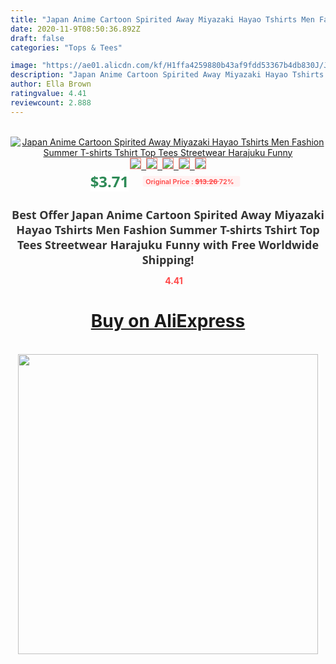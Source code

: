 ```yaml
---
title: "Japan Anime Cartoon Spirited Away Miyazaki Hayao Tshirts Men Fashion Summer T-shirts Tshirt Top Tees Streetwear Harajuku Funny"
date: 2020-11-9T08:50:36.892Z
draft: false
categories: "Tops & Tees"

image: "https://ae01.alicdn.com/kf/H1ffa4259880b43af9fdd53367b4db830J/Japan-Anime-Cartoon-Spirited-Away-Miyazaki-Hayao-Tshirts-Men-Fashion-Summer-T-shirts-Tshirt-Top-Tees.jpg"
description: "Japan Anime Cartoon Spirited Away Miyazaki Hayao Tshirts Men Fashion Summer T-shirts Tshirt Top Tees Streetwear Harajuku Funny"
author: Ella Brown
ratingvalue: 4.41
reviewcount: 2.888
---
```

<br>
<div style="text-align: center;">
<a href="https://s.click.aliexpress.com/e/_AmnWXb" target="_blank" rel="nofollow noopener noreferrer"><img alt="Japan Anime Cartoon Spirited Away Miyazaki Hayao Tshirts Men Fashion Summer T-shirts Tshirt Top Tees Streetwear Harajuku Funny" class="magnifier-image" src="https://ae01.alicdn.com/kf/H1ffa4259880b43af9fdd53367b4db830J/Japan-Anime-Cartoon-Spirited-Away-Miyazaki-Hayao-Tshirts-Men-Fashion-Summer-T-shirts-Tshirt-Top-Tees.jpg_640x640.jpg">
<br>
<img style="border:1px solid salmon" src="https://ae01.alicdn.com/kf/H1ffa4259880b43af9fdd53367b4db830J/Japan-Anime-Cartoon-Spirited-Away-Miyazaki-Hayao-Tshirts-Men-Fashion-Summer-T-shirts-Tshirt-Top-Tees.jpg_120x120.jpg">&nbsp;&nbsp;<img style="border:1px solid salmon" src="https://ae01.alicdn.com/kf/Hc9f5558fbf3d4e69ab9a49a624e39223z/Japan-Anime-Cartoon-Spirited-Away-Miyazaki-Hayao-Tshirts-Men-Fashion-Summer-T-shirts-Tshirt-Top-Tees.jpg_120x120.jpg">&nbsp;&nbsp;<img style="border:1px solid salmon" src="https://ae01.alicdn.com/kf/Ha62138f99be54d7d8196010de1271b23Y/Japan-Anime-Cartoon-Spirited-Away-Miyazaki-Hayao-Tshirts-Men-Fashion-Summer-T-shirts-Tshirt-Top-Tees.jpg_120x120.jpg">&nbsp;&nbsp;<img style="border:1px solid salmon" src="https://ae01.alicdn.com/kf/He50639f7d9cc481cb2b9f5f6e6d73809q/Japan-Anime-Cartoon-Spirited-Away-Miyazaki-Hayao-Tshirts-Men-Fashion-Summer-T-shirts-Tshirt-Top-Tees.jpg_120x120.jpg">&nbsp;&nbsp;<img style="border:1px solid salmon" src="https://ae01.alicdn.com/kf/Ha94e5603321641ec81a09f41fc687d372/Japan-Anime-Cartoon-Spirited-Away-Miyazaki-Hayao-Tshirts-Men-Fashion-Summer-T-shirts-Tshirt-Top-Tees.jpg_120x120.jpg"></a></div><br0>
<div style="text-align: center;"><span style="background-color: white; border: 0px; box-sizing: border-box; color: seagreen; display: inline-block; font-family: &quot;open sans&quot; , &quot;arial&quot; , &quot;helvetica&quot; , sans-serif , &quot;heiti&quot;; font-size: 24px; font-stretch: inherit; font-weight: 700; line-height: inherit; margin: 0px 10px 0px 0px; padding: 0px; vertical-align: middle;">$3.71 </span>
<span style="background: rgb(255 , 241 , 241); border-radius: 3px; border: 0px; box-sizing: border-box; color: #ff4747; display: inline-block; font-family: inherit; font-size: 12px; font-stretch: inherit; font-style: inherit; font-variant: inherit; font-weight: 600; line-height: inherit; margin: 0px; padding: 2px 5px; transform: scale(0.9); vertical-align: middle;">Original Price : <b style="text-decoration: line-through;">$13.26 </b> 72%&nbsp;&nbsp;</span></div>
<h1 style="color: #333333; display: inline-block; font-family: &quot;open sans&quot; , &quot;arial&quot; , &quot;helvetica&quot; , sans-serif , &quot;heiti&quot;; font-size: 18px; font-stretch: inherit; font-weight: 700; text-align: center;">Best Offer Japan Anime Cartoon Spirited Away Miyazaki Hayao Tshirts Men Fashion Summer T-shirts Tshirt Top Tees Streetwear Harajuku Funny with Free Worldwide Shipping!</h1>
<div style="color: #ff4747; text-align: center;">
<img src="https://4.bp.blogspot.com/-M0ZcTcb-5uY/XleCXlxnR4I/AAAAAAAAAEc/OrjgMkXV1oMQFaCRZj5HQwOCBcu3w1FegCPcBGAYYCw/s1600/star.png" style="height: 15px;">&nbsp;<b>4.41</b></div>
<div class="button_cont" align="center"><a class="buynow_a" href="https://s.click.aliexpress.com/e/_AmnWXb" target="_blank" rel="nofollow noopener noreferrer"><H1>Buy on AliExpress</H1></a></div><br>
<div class="separator" style="clear: both; text-align: center;">
<img src="https://lh3.googleusercontent.com/-pTy5HemUv9M/XlePHvY0dAI/AAAAAAAAAE4/0nX5iRUoIWY8eMW9Dpxeirr157OZliDIgCLcBGAsYHQ/s1600/badge.gif" width="480">
</div>
